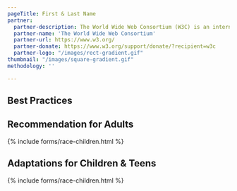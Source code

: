 ```yaml
---
pageTitle: First & Last Name
partner:
  partner-description: The World Wide Web Consortium (W3C) is an international community that develops open standards to ensure the long-term growth of the Web.
  partner-name: 'The World Wide Web Consortium'
  partner-url: https://www.w3.org/
  partner-donate: https://www.w3.org/support/donate/?recipient=w3c
  partner-logo: "/images/rect-gradient.gif"
thumbnail: "/images/square-gradient.gif"
methodology: ''

---
```

## Best Practices

## Recommendation for Adults

{% include forms/race-children.html %}

## Adaptations for Children & Teens

{% include forms/race-children.html %}
